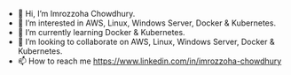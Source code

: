 - 👋 Hi, I’m Imrozzoha Chowdhury.
- 👀 I’m interested in AWS, Linux, Windows Server, Docker & Kubernetes.
- 🌱 I’m currently learning Docker & Kubernetes.
- 💞️ I’m looking to collaborate on AWS, Linux, Windows Server, Docker & Kubernetes. 
- 📫 How to reach me https://www.linkedin.com/in/imrozzoha-chowdhury

<!---
imrozzoha/imrozzoha is a ✨ special ✨ repository because its `README.md` (this file) appears on your GitHub profile.
You can click the Preview link to take a look at your changes.
--->
